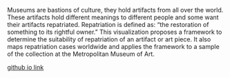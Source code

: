 Museums are bastions of culture, they hold artifacts from all over the world. These artifacts hold different meanings to different people and some want their artifacts repatriated. Repatriation is defined as: “the restoration of something to its rightful owner.” This visualization proposes a framework to determine the suitability of repatriation of an artifact or art piece. It also maps repatriation cases worldwide and applies the framework to a sample of the collection at the Metropolitan Museum of Art.

[github io link](https://simone-betito.github.io/msdv-thesis-SB/)
